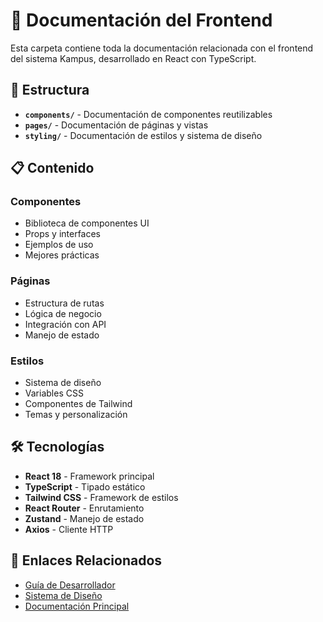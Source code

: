 # 🎨 Documentación del Frontend

Esta carpeta contiene toda la documentación relacionada con el frontend del sistema Kampus, desarrollado en React con TypeScript.

## 📁 Estructura

- **`components/`** - Documentación de componentes reutilizables
- **`pages/`** - Documentación de páginas y vistas
- **`styling/`** - Documentación de estilos y sistema de diseño

## 📋 Contenido

### Componentes
- Biblioteca de componentes UI
- Props y interfaces
- Ejemplos de uso
- Mejores prácticas

### Páginas
- Estructura de rutas
- Lógica de negocio
- Integración con API
- Manejo de estado

### Estilos
- Sistema de diseño
- Variables CSS
- Componentes de Tailwind
- Temas y personalización

## 🛠️ Tecnologías

- **React 18** - Framework principal
- **TypeScript** - Tipado estático
- **Tailwind CSS** - Framework de estilos
- **React Router** - Enrutamiento
- **Zustand** - Manejo de estado
- **Axios** - Cliente HTTP

## 🔗 Enlaces Relacionados

- [Guía de Desarrollador](../guides/development/README.md)
- [Sistema de Diseño](./styling/README.md)
- [Documentación Principal](../README.md) 